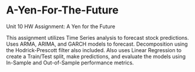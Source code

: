 # A-Yen-For-The-Future
Unit 10 HW Assignment: A Yen for the Future

This assignment utilizes Time Series analysis to forecast stock predictions.  Uses ARMA, ARIMA, and GARCH models to forecast.  Decomposition using the Hodrick-Prescott filter also included.  Also uses Linear Regression to create a Train/Test split, make predictions, and evaluate the models using In-Sample and Out-of-Sample performance metrics.